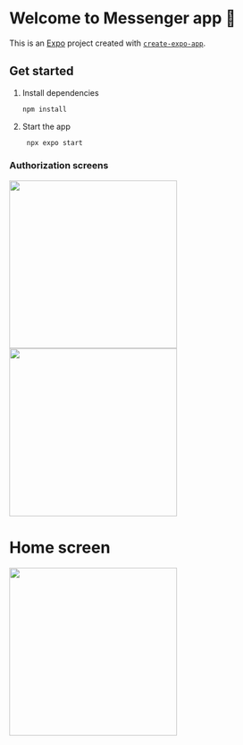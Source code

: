 # Welcome to Messenger app 👋

This is an [Expo](https://expo.dev) project created with [`create-expo-app`](https://www.npmjs.com/package/create-expo-app).

## Get started

1. Install dependencies

   ```bash
   npm install
   ```

2. Start the app

   ```bash
    npx expo start
   ```

### Authorization screens
<img src='https://github.com/user-attachments/assets/d2c4443d-f6a6-41d2-8985-b5f7d03bea1c' width='300'>
<img src='https://github.com/user-attachments/assets/67a64fa2-9060-4c21-b3d3-18f0ea80405d' width='300'>

# Home screen
<img src='https://github.com/user-attachments/assets/f14c77d6-09f8-4933-b642-9fa5ffc2caf2' width='300'>
